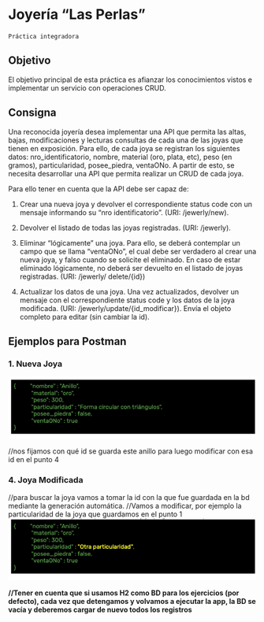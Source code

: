 # Joyería “Las Perlas”
    Práctica integradora
## Objetivo
El objetivo principal de esta práctica es afianzar los conocimientos vistos e implementar un servicio con operaciones CRUD. 

## Consigna
Una reconocida joyería desea implementar una API que permita las altas, bajas, modificaciones y lecturas
consultas de cada una de las joyas que tienen en exposición. Para ello, de cada joya se registran los siguientes datos: nro_identificatorio, nombre, material (oro, plata, etc), peso (en gramos), particularidad, posee_piedra, ventaONo.
A partir de esto, se necesita desarrollar una API que permita realizar un CRUD de cada joya. 

Para ello tener en cuenta que la API debe ser capaz de:


1. Crear una nueva joya y devolver el correspondiente status code con un mensaje informando su “nro 
   identificatorio”. (URI: /jewerly/new).

2. Devolver el listado de todas las joyas registradas. (URI: /jewerly).

3. Eliminar “lógicamente” una joya. Para ello, se deberá contemplar un campo que se llama “ventaONo”, el 
   cual debe ser verdadero al crear una nueva joya, y falso cuando se solicite el eliminado. En caso de estar eliminado lógicamente, no deberá ser devuelto en el listado de joyas registradas. (URI: /jewerly/
   delete/{id})

4. Actualizar los datos de una joya. Una vez actualizados, devolver un mensaje con el correspondiente 
   status code y los datos de la joya modificada. (URI: /jewerly/update/{id_modificar}). Envía el objeto 
   completo para editar (sin cambiar la id).

## Ejemplos para Postman
### 1. Nueva Joya

![Ejemplos para Postman.png](https://github.com/extjotabell/wave23-practicas/blob/limpio_andres/9.%20%20implementacion%20de%20bases%20de%20datos/jewerly/img/Ejemplos%20para%20Postman.png)

//nos fijamos con qué id se guarda este anillo para luego modificar con esa id en el punto 4

### 4. Joya Modificada
//para buscar la joya vamos a tomar la id con la que fue guardada en la bd mediante la generación automática.
//Vamos a modificar, por ejemplo la particularidad de la joya que guardamos en el punto 1
![Joya Modificada.png](https://github.com/extjotabell/wave23-practicas/blob/limpio_andres/9.%20%20implementacion%20de%20bases%20de%20datos/jewerly/img/Joya%20Modificada.png)


**//Tener en cuenta que si usamos H2 como BD para los ejercicios (por defecto), cada vez que detengamos y volvamos a ejecutar la app, la BD se vacía y deberemos cargar de nuevo todos los registros**
